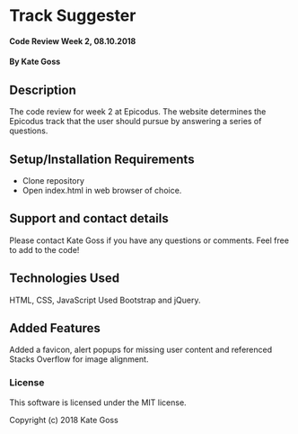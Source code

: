 
# Track Suggester

#### Code Review Week 2, 08.10.2018

#### By Kate Goss

## Description

The code review for week 2 at Epicodus. The website determines the Epicodus track that the user should pursue by answering a series of questions.

## Setup/Installation Requirements

* Clone repository
* Open index.html in web browser of choice.

## Support and contact details

Please contact Kate Goss if you have any questions or comments. Feel free to add to the code!

## Technologies Used

HTML, CSS, JavaScript
Used Bootstrap and jQuery.

## Added Features

Added a favicon, alert popups for missing user content and referenced Stacks Overflow for image alignment.

### License

This software is licensed under the MIT license.

Copyright (c) 2018 Kate Goss
